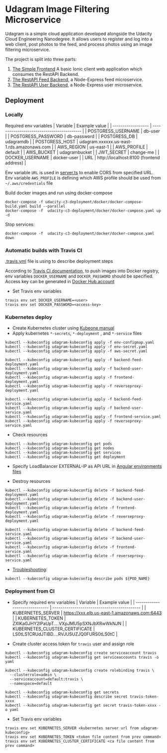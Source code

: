 # Udagram Image Filtering Microservice

Udagram is a simple cloud application developed alongside the Udacity Cloud Engineering Nanodegree. It allows users to register and log into a web client, post photos to the feed, and process photos using an image filtering microservice.

The project is split into three parts:
1. [The Simple Frontend](/udacity-c3-frontend)
A basic Ionic client web application which consumes the RestAPI Backend.
2. [The RestAPI Feed Backend](/udacity-c3-restapi-feed), a Node-Express feed microservice.
3. [The RestAPI User Backend](/udacity-c3-restapi-user), a Node-Express user microservice.

## Deployment

### Locally

Required env variables
| Variable           | Example value                              |
| ------------------ | ------------------------------------------ |
| POSTGRESS_USERNAME | db-user                                    |
| POSTGRESS_PASSWORD | db-password                                |
| POSTGRESS_DB       | udagramdb                                  |
| POSTGRESS_HOST     | udagram.xxxxxx.us-east-1.rds.amazonaws.com |
| AWS_REGION         | us-east-1                                  |
| AWS_PROFILE        | default                                    |
| AWS_BUCKET         | udagrambucket                              |
| JWT_SECRET         | change-me                                  |
| DOCKER_USERNAME    | docker-user                                |
| URL                | http://localhost:8100 (frontend address)   |

Env variable `URL` is used in [server.ts](/udacity-c3-restapi-feed/src/server.ts) to enable CORS from
specified URL.
Env variable `AWS_PROFILE` is defining which AWS profile should be used from `~/.aws/credentials` file

Build docker images and run using docker-compose
```
docker-compose -f udacity-c3-deployment/docker/docker-compose-build.yaml build --parallel
docker-compose -f  udacity-c3-deployment/docker/docker-compose.yaml up -d
```

Stop services:
```
docker-compose -f  udacity-c3-deployment/docker/docker-compose.yaml down
```

### Automatic builds with Travis CI
[.travis.yml](/.travis.yml) file is using to describe deployment steps

According to [Travis CI documentation](https://docs.travis-ci.com/user/docker/#pushing-a-docker-image-to-a-registry),
to push images into Docker registry, env variables `DOCKER_USERNAME` and `DOCKER_PASSWORD` should be specified.
Access key can be generated in [Docker Hub account](https://hub.docker.com/settings/security)
- Set Travis env variables
```
travis env set DOCKER_USERNAME=<user>
travis env set DOCKER_PASSWORD=<access-key>
```

### Kubernetes deploy

- Create Kubernetes cluster using [Kubeone manual](https://github.com/kubermatic/kubeone/blob/master/docs/quickstart-aws.md)
- Apply kubernetes `*-secrets`, `*-deployment` , and `*-service` files
```
kubectl --kubeconfig udagram-kubeconfig apply -f env-configmap.yaml
kubectl --kubeconfig udagram-kubeconfig apply -f env-secret.yaml
kubectl --kubeconfig udagram-kubeconfig apply -f aws-secret.yaml

kubectl --kubeconfig udagram-kubeconfig apply -f backend-feed-deployment.yaml
kubectl --kubeconfig udagram-kubeconfig apply -f backend-user-deployment.yaml
kubectl --kubeconfig udagram-kubeconfig apply -f frontend-deployment.yaml
kubectl --kubeconfig udagram-kubeconfig apply -f reverseproxy-deployment.yaml

kubectl --kubeconfig udagram-kubeconfig apply -f backend-feed-service.yaml
kubectl --kubeconfig udagram-kubeconfig apply -f backend-user-service.yaml
kubectl --kubeconfig udagram-kubeconfig apply -f frontend-service.yaml
kubectl --kubeconfig udagram-kubeconfig apply -f reverseproxy-service.yaml
```

- Check resources
```
kubectl --kubeconfig udagram-kubeconfig get pods
kubectl --kubeconfig udagram-kubeconfig get nodes
kubectl --kubeconfig udagram-kubeconfig get services
kubectl --kubeconfig udagram-kubeconfig get deployment
```

- Specify LoadBalancer EXTERNAL-IP as API URL in [Angular environments files](udacity-c3-frontend/src/environments)

- Destroy resources
```
kubectl --kubeconfig udagram-kubeconfig delete -f backend-feed-deployment.yaml
kubectl --kubeconfig udagram-kubeconfig delete -f backend-user-deployment.yaml
kubectl --kubeconfig udagram-kubeconfig delete -f frontend-deployment.yaml
kubectl --kubeconfig udagram-kubeconfig delete -f reverseproxy-deployment.yaml

kubectl --kubeconfig udagram-kubeconfig delete -f backend-feed-service.yaml
kubectl --kubeconfig udagram-kubeconfig delete -f backend-user-service.yaml
kubectl --kubeconfig udagram-kubeconfig delete -f frontend-service.yaml
kubectl --kubeconfig udagram-kubeconfig delete -f reverseproxy-service.yaml
```

- [Troubleshooting](https://kubernetes.io/docs/tasks/debug-application-cluster/debug-application/):

```
kubectl --kubeconfig udagram-kubeconfig describe pods ${POD_NAME}
```

### Deployment from CI

- Specify required env variables
| Variable                       | Example value                                |
| ------------------------------ | -------------------------------------------- |
| KUBERNETES_SERVER              | https://xxx.elb.us-east-1.amazonaws.com:6443 |
| KUBERNETES_TOKEN               | ZXlKaGJHY2lPaUpT....VXpJMU5pSXNJbXRwWkNJN    |
| KUBERNETES_CLUSTER_CERTIFICATE | LS0tLS1CRUdJTiBD....RVJUSUZJQ0FURS0tLS0tC    |

- Create cluster access token for `travis` user and assign role
```
kubectl --kubeconfig udagram-kubeconfig create serviceaccount travis
kubectl --kubeconfig udagram-kubeconfig get serviceaccounts travis -o yaml

kubectl --kubeconfig udagram-kubeconfig create rolebinding travis \
  --clusterrole=admin \
  --serviceaccount=default:travis \
  --namespace=default

kubectl --kubeconfig udagram-kubeconfig get secrets
kubectl --kubeconfig udagram-kubeconfig describe secret travis-token-xxxx
kubectl --kubeconfig udagram-kubeconfig get secret travis-token-xxxx -o yaml
```
- Set Travis env variables
```
travis env set KUBERNETES_SERVER <kubernetes server url from udagram-kubeconfig>
travis env set KUBERNETES_TOKEN <token file content from prev command>
travis env set KUBERNETES_CLUSTER_CERTIFICATE <ca file content from prev command>
```
